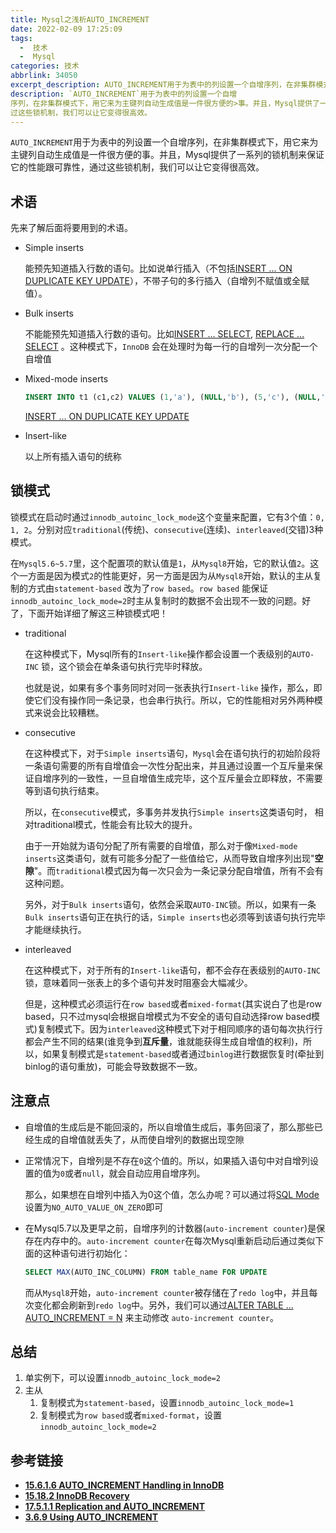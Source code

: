 ```yaml
---
title: Mysql之浅析AUTO_INCREMENT
date: 2022-02-09 17:25:09
tags:
  -  技术
  -  Mysql
categories: 技术
abbrlink: 34050
excerpt_description: AUTO_INCREMENT用于为表中的列设置一个自增序列，在非集群模式下，用它来为主键列自动生成值是一件很方便的事。并且，Mysql提供了一系列的锁机制来保证它的性能跟可靠性，通过这些锁机制，我们可以让它变得很高效。
description: `AUTO_INCREMENT`用于为表中的列设置一个自增
序列，在非集群模式下，用它来为主键列自动生成值是一件很方便的>事。并且，Mysql提供了一系列的锁机制来保证它的性能跟可靠性，通
过这些锁机制，我们可以让它变得很高效。
---
```

`AUTO_INCREMENT`用于为表中的列设置一个自增序列，在非集群模式下，用它来为主键列自动生成值是一件很方便的事。并且，Mysql提供了一系列的锁机制来保证它的性能跟可靠性，通过这些锁机制，我们可以让它变得很高效。

## 术语

先来了解后面将要用到的术语。

- Simple inserts
    
    能预先知道插入行数的语句。比如说单行插入（不包括[INSERT ... ON DUPLICATE KEY UPDATE](https://dev.mysql.com/doc/refman/8.0/en/insert-on-duplicate.html)），不带子句的多行插入（自增列不赋值或全赋值）。
    
- Bulk inserts
    
    不能能预先知道插入行数的语句。比如[INSERT ... SELECT](https://dev.mysql.com/doc/refman/8.0/en/insert-select.html), [REPLACE ... SELECT](https://dev.mysql.com/doc/refman/8.0/en/replace.html) 。这种模式下，`InnoDB` 会在处理时为每一行的自增列一次分配一个自增值
    
- Mixed-mode inserts
    
    ```sql
    INSERT INTO t1 (c1,c2) VALUES (1,'a'), (NULL,'b'), (5,'c'), (NULL,'d');
    ```
    
    [INSERT ... ON DUPLICATE KEY UPDATE](https://dev.mysql.com/doc/refman/8.0/en/insert-on-duplicate.html)
    
- Insert-like
    
    以上所有插入语句的统称
    

## 锁模式

锁模式在启动时通过`innodb_autoinc_lock_mode`这个变量来配置，它有3个值：`0, 1, 2`。分别对应`traditional`(传统)、`consecutive`(连续)、`interleaved`(交错)3种模式。

在`Mysql5.6~5.7`里，这个配置项的默认值是`1`，从`Mysql8`开始，它的默认值`2`。这个一方面是因为模式`2`的性能更好，另一方面是因为从`Mysql8`开始，默认的主从复制的方式由`statement-based` 改为了`row based`。`row based` 能保证`innodb_autoinc_lock_mode=2`时主从复制时的数据不会出现不一致的问题。好了，下面开始详细了解这三种锁模式吧！

- traditional
    
    在这种模式下，Mysql所有的`Insert-like`操作都会设置一个表级别的`AUTO-INC` 锁，这个锁会在单条语句执行完毕时释放。
    
    也就是说，如果有多个事务同时对同一张表执行`Insert-like` 操作，那么，即使它们没有操作同一条记录，也会串行执行。所以，它的性能相对另外两种模式来说会比较糟糕。
    
- consecutive
    
    在这种模式下，对于`Simple inserts`语句，`Mysql`会在语句执行的初始阶段将一条语句需要的所有自增值会一次性分配出来，并且通过设置一个互斥量来保证自增序列的一致性，一旦自增值生成完毕，这个互斥量会立即释放，不需要等到语句执行结束。
    
    所以，在`consecutive`模式，多事务并发执行`Simple inserts`这类语句时， 相对traditional模式，性能会有比较大的提升。
    
    由于一开始就为语句分配了所有需要的自增值，那么对于像`Mixed-mode inserts`这类语句，就有可能多分配了一些值给它，从而导致自增序列出现"**空隙**"。而`traditional`模式因为每一次只会为一条记录分配自增值，所有不会有这种问题。
    
    另外，对于`Bulk inserts`语句，依然会采取`AUTO-INC`锁。所以，如果有一条`Bulk inserts`语句正在执行的话，`Simple inserts`也必须等到该语句执行完毕才能继续执行。
    
- interleaved
    
    在这种模式下，对于所有的`Insert-like`语句，都不会存在表级别的`AUTO-INC`锁，意味着同一张表上的多个语句并发时阻塞会大幅减少。
    
    但是，这种模式必须运行在`row based`或者`mixed-format`(其实说白了也是row based，只不过mysql会根据自增模式为不安全的语句自动选择row based模式)复制模式下。因为`interleaved`这种模式下对于相同顺序的语句每次执行行都会产生不同的结果(谁竞争到**互斥量**，谁就能获得生成自增值的权利)，所以，如果复制模式是`statement-based`或者通过`binlog`进行数据恢复时(牵扯到binlog的语句重放)，可能会导致数据不一致。
    

## 注意点

- 自增值的生成后是不能回滚的，所以自增值生成后，事务回滚了，那么那些已经生成的自增值就丢失了，从而使自增列的数据出现空隙
- 正常情况下，自增列是不存在`0`这个值的。所以，如果插入语句中对自增列设置的值为`0`或者`null`，就会自动应用自增序列。
    
    那么，如果想在自增列中插入为0这个值，怎么办呢？可以通过将[SQL Mode](https://dev.mysql.com/doc/refman/8.0/en/sql-mode.html#sqlmode_no_auto_value_on_zero)设置为`NO_AUTO_VALUE_ON_ZERO`即可
    
- 在Mysql5.7以及更早之前，自增序列的计数器(`auto-increment counter`)是保存在内存中的。`auto-increment counter`在每次Mysql重新启动后通过类似下面的这种语句进行初始化：
    
    ```sql
    SELECT MAX(AUTO_INC_COLUMN) FROM table_name FOR UPDATE
    ```
    
    而从`Mysql8`开始，`auto-increment counter`被存储在了`redo log`中，并且每次变化都会刷新到`redo log`中。另外，我们可以通过[ALTER TABLE ... AUTO_INCREMENT = N](https://dev.mysql.com/doc/refman/8.0/en/alter-table.html) 来主动修改
    `auto-increment counter`。
    

## 总结

1. 单实例下，可以设置`innodb_autoinc_lock_mode=2`
2. 主从
    1. 复制模式为`statement-based`，设置`innodb_autoinc_lock_mode=1`
    2. 复制模式为`row based`或者`mixed-format`，设置`innodb_autoinc_lock_mode=2`
    

## 参考链接

- ****[15.6.1.6 AUTO_INCREMENT Handling in InnoDB](https://dev.mysql.com/doc/refman/8.0/en/innodb-auto-increment-handling.html#innodb-auto-increment-lock-mode-usage-implications)****
- **[15.18.2 InnoDB Recovery](https://dev.mysql.com/doc/refman/8.0/en/innodb-recovery.html)**
- ****[17.5.1.1 Replication and AUTO_INCREMENT](https://dev.mysql.com/doc/refman/8.0/en/replication-features-auto-increment.html)****
- **[3.6.9 Using AUTO_INCREMENT](https://dev.mysql.com/doc/refman/8.0/en/example-auto-increment.html)**
